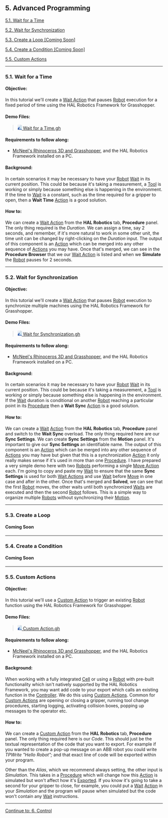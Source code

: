 ## 5. Advanced Programming

[5.1. Wait for a Time](#51-wait-for-a-time)

[5.2. Wait for Synchronization](#52-wait-for-synchronization)

[5.3. Create a Loop \[Coming Soon\]](#53-create-a-loop)

[5.4. Create a Condition \[Coming Soon\]](#54-create-a-condition)

[5.5. Custom Actions](#55-custom-actions)

---
### 5.1. Wait for a Time

#### Objective:

In this tutorial we'll create a [Wait Action](../../Overview/Glossary.md#wait-action) that pauses [Robot](../../Overview/Glossary.md#manipulator) execution for a fixed period of time using the HAL Robotics Framework for Grasshopper.

#### Demo Files:

> [<img src="../../assets/images/GHFile16.PNG"> Wait for a Time.gh](../ExampleFiles/Tutorials/5.1%20-%20Wait%20for%20a%20Time.gh)

#### Requirements to follow along:

- [McNeel's Rhinoceros 3D and Grasshopper](https://www.rhino3d.com/download), and the HAL Robotics Framework installed on a PC.

#### Background:

In certain scenarios it may be necessary to have your [Robot](../../Overview/Glossary.md#manipulator) [Wait](../../Overview/Glossary.md#wait-action) in its current position. This could be because it's taking a measurement, a [Tool](../../Overview/Glossary.md#end-effector) is working or simply because something else is happening in the environment. If the time to [Wait](../../Overview/Glossary.md#wait-action) is a constant, such as the time required for a gripper to open, then a **Wait Time** [Action](../../Overview/Glossary.md#action) is a good solution.

#### How to:

We can create a [Wait Action](../../Overview/Glossary.md#wait-action) from the **HAL Robotics** tab, **Procedure** panel. The only thing required is the _Duration_. We can assign a time, say 2 seconds, and remember, if it's more natural to work in some other unit, the time unit can be changed by right-clicking on the _Duration_ input. The output of this component is an [Action](../../Overview/Glossary.md#action) which can be merged into any other sequence of [Actions](../../Overview/Glossary.md#action) you may have. Once that's merged, we can see in the **Procedure Browser** that we our [Wait Action](../../Overview/Glossary.md#wait-action) is listed and when we **Simulate** the [Robot](../../Overview/Glossary.md#manipulator) pauses for 2 seconds.

---
### 5.2. Wait for Synchronization

#### Objective:

In this tutorial we'll create a [Wait Action](../../Overview/Glossary.md#wait-action) that pauses [Robot](../../Overview/Glossary.md#manipulator) execution to synchronize multiple machines using the HAL Robotics Framework for Grasshopper.

#### Demo Files:

> [<img src="../../assets/images/GHFile16.PNG"> Wait for Synchronization.gh](../ExampleFiles/Tutorials/5.2%20-%20Wait%20for%20Synchronization.gh)

#### Requirements to follow along:

- [McNeel's Rhinoceros 3D and Grasshopper](https://www.rhino3d.com/download), and the HAL Robotics Framework installed on a PC.

#### Background:

In certain scenarios it may be necessary to have your [Robot](../../Overview/Glossary.md#manipulator) [Wait](../../Overview/Glossary.md#wait-action) in its current position. This could be because it's taking a measurement, a [Tool](../../Overview/Glossary.md#end-effector) is working or simply because something else is happening in the environment. If the [Wait](../../Overview/Glossary.md#wait-action) duration is conditional on another [Robot](../../Overview/Glossary.md#manipulator) reaching a particular point in its [Procedure](../../Overview/Glossary.md#procedure) then a **Wait Sync** [Action](../../Overview/Glossary.md#action) is a good solution.

#### How to:

We can create a [Wait](../../Overview/Glossary.md#wait-action) [Action](../../Overview/Glossary.md#action) from the **HAL Robotics** tab, **Procedure** panel and switch to the **Wait Sync** overload. The only thing required here are our **Sync Settings**. We can create **Sync Settings** from the **Motion** panel. It's important to give our **Sync Settings** an identifiable name. The output of this component is an [Action](../../Overview/Glossary.md#action) which can be merged into any other sequence of [Actions](../../Overview/Glossary.md#action) you may have but given that this is a synchronization [Action](../../Overview/Glossary.md#action) it only really makes sense if it's used in more than one [Procedure](../../Overview/Glossary.md#procedure). I have prepared a very simple demo here with two [Robots](../../Overview/Glossary.md#manipulator) performing a single [Move Action](../../Overview/Glossary.md#motion-action) each. I'm going to copy and paste my [Wait](../../Overview/Glossary.md#wait-action) to ensure that the same **Sync Settings** is used for both [Wait Actions](../../Overview/Glossary.md#wait-action) and use [Wait](../../Overview/Glossary.md#wait-action) before [Move](../../Overview/Glossary.md#motion-action) in one case and after in the other. Once that's merged and **Solved**, we can see that the first [Robot](../../Overview/Glossary.md#manipulator) moves, the other waits until both synchronized [Waits](../../Overview/Glossary.md#wait-action) are executed and then the second [Robot](../../Overview/Glossary.md#manipulator) follows. This is a simple way to organize multiple [Robots](../../Overview/Glossary.md#manipulator) without synchronizing their [Motion](../../Overview/Glossary.md#motion-action).

---
### 5.3. Create a Loop
#### Coming Soon

---
### 5.4. Create a Condition
#### Coming Soon

---
### 5.5. Custom Actions

#### Objective:

In this tutorial we'll use a [Custom Action](../../Overview/Glossary.md#custom-action) to trigger an existing [Robot](../../Overview/Glossary.md#manipulator) function using the HAL Robotics Framework for Grasshopper.

#### Demo Files:

> [<img src="../../assets/images/GHFile16.PNG"> Custom Action.gh](../ExampleFiles/Tutorials/5.5%20-%20Custom%20Action.gh)

#### Requirements to follow along:

- [McNeel's Rhinoceros 3D and Grasshopper](https://www.rhino3d.com/download), and the HAL Robotics Framework installed on a PC.

#### Background:

When working with a fully integrated [Cell](../../Overview/Glossary.md#cell) or using a [Robot](../../Overview/Glossary.md#manipulator) with pre-built functionality which isn't natively supported by the HAL Robotics Framework, you may want add code to your export which calls an existing function in the [Controller](../../Overview/Glossary.md#controller). We do this using [Custom Actions](../../Overview/Glossary.md#custom-action). Common for [Custom Actions](../../Overview/Glossary.md#custom-action) are opening or closing a gripper, running tool change procedures, starting logging, activating collision boxes, popping up messages to the operator etc.

#### How to:

We can create a [Custom Action](../../Overview/Glossary.md#custom-action) from the **HAL Robotics** tab, **Procedure** panel. The only thing required here is our _Code_. This should just be the textual representation of the code that you want to export. For example if you wanted to create a pop-up message on an ABB robot you could write _TPWrite "Hello Robot";_ and that exact line of code will be exported within your program.

Other than the _Alias_, which we recommend always setting, the other input is _Simulation_. This takes in a [Procedure](../../Overview/Glossary.md#procedure) which will change how this [Action](../../Overview/Glossary.md#action) is simulated but won't affect how it's [Exported](../../Overview/Glossary.md#export). If you know it's going to take a second for your gripper to close, for example, you could put a [Wait](../../Overview/Glossary.md#wait-action) [Action](../../Overview/Glossary.md#action) in your _Simulation_ and the program will pause when simulated but the code won't contain any [Wait](../../Overview/Glossary.md#wait-action) instructions.

---

[Continue to: 6. Control](../6-Control/Contents.md#6-control)